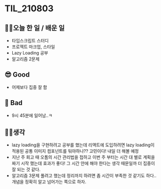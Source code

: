 # TIL_210803

## 👩‍💻오늘 한 일 / 배운 일

- 타입스크립트 스터디
- 프로젝트 마크업, 스타일
- Lazy Loading 공부
- 알고리즘 2문제

## 😎 Good

- 어제보다 집중 잘 함

## 🤢 Bad

- 9시 45분에 일어남..ㅋ

## 🏃‍♀️생각

- lazy loading을 구현하려고 공부를 했는데 리액트에 도입하려면 lazy loading이 적용된 공통 이미지 컴포넌트를 둬야하나?? 고민이다! 내일 더 해볼 예정
- 지난 주 회고 때 오톰의 시간 관리법을 접하고 이번 주 부터는 시간 대 별로 계획을 짜기 시작 했는데 효과가 좋다! 그 시간 안에 해야 한다는 생각 때문일까 더 집중이 잘 되는 것 같다.
- 알고리즘 3문제 풀려고 했는데 정리까지 하려면 좀 시간이 부족한 것 같기도 하다..개념을 정확히 알고 넘어가는 쪽으로 하자.
